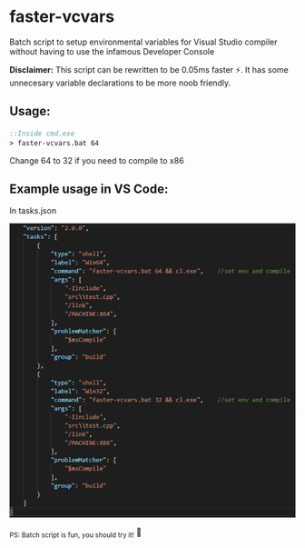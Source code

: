 # faster-vcvars
Batch script to setup environmental variables for Visual Studio compiler without having to use the infamous Developer Console

**Disclaimer:** This script can be rewritten to be 0.05ms faster ⚡. It has some unnecesary variable declarations to be more noob friendly.

## Usage:
```cmd
::Inside cmd.exe
> faster-vcvars.bat 64
```
Change 64 to 32 if you need to compile to x86

## Example usage in VS Code:

In tasks.json

![alt text](example.png "Logo Title Text 1")

<sub>PS: Batch script is fun, you should try it!</sub> 🤙
